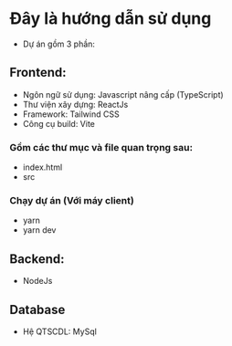 # Đây là hướng dẫn sử dụng

- Dự án gồm 3 phần:

## Frontend:

- Ngôn ngữ sử dụng: Javascript nâng cấp (TypeScript)
- Thư viện xây dựng: ReactJs
- Framework: Tailwind CSS
- Công cụ build: Vite

### Gồm các thư mục và file quan trọng sau:

- index.html
- src

### Chạy dự án (Với máy client)

- yarn
- yarn dev

## Backend:

- NodeJs

## Database

- Hệ QTSCDL: MySql

